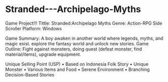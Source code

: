 # Stranded---Archipelago-Myths
Game Project!!!
Tittle: Stranded:Archipelago Myths
Genre: Action-RPG Side Scroller
Platform: Windows

Game Summary: A boy awaken in another world where legends, myths, and magic exist. explore the fantasy world and unlock new stories.
Game Outline: Fight against monsters, doing quest (defeat monster, find material/items), upgrade equipment.

Unique Selling Point (USP)
•	Based on Indonesia Folk Story
•	Unique Monster
•	Various Items and Food
•	Serene Environment
•	Branching Decision-Based Stories
